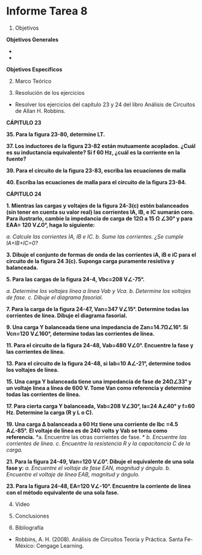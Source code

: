# Informe Tarea 8

1. Objetivos

 __Objetivos Generales__

* 

* 

__Objetivos Específicos__



2. Marco Teórico


3. Resolución de los ejercicios

* Resolver los ejercicios del capítulo 23 y 24 del libro Análisis de Circuitos de Allan H. Robbins.

__CÁPITULO 23__


__35. Para la figura 23-80, determine LT.__

__37. Los inductores de la figura 23-82 están mutuamente acoplados. ¿Cuál es su inductancia equivalente? Si f 60 Hz, ¿cuál es la corriente en la fuente?__

__39. Para el circuito de la figura 23-83, escriba las ecuaciones de malla__


__40. Escriba las ecuaciones de malla para el circuito de la figura 23-84.__


__CÁPITULO 24__

__1.	Mientras las cargas y voltajes de la figura 24-3(c) estén balanceados (sin tener en cuenta su valor real) las corrientes IA, IB, e IC sumarán cero. Para ilustrarlo, cambie la impedancia de carga de 12Ω a 15 Ω ∠30° y para EAA= 120 V∠0°, haga lo siguiente:__

*a. Calcule las corrientes IA, IB e IC.* 
*b. Sume las corrientes. ¿Se cumple IA+IB+IC=0?*


__3. Dibuje el conjunto de formas de onda de las corrientes iA, iB e iC para el circuito de la figura 24 3(c). Suponga carga puramente resistiva y balanceada.__



__5. Para las cargas de la figura 24-4, Vbc=208 V∠-75°.__

*a. Determine los voltajes línea a línea Vab y Vca.*
*b. Determine los voltajes de fase.*
*c. Dibuje el diagrama fasorial.*


__7. Para la carga de la figura 24-47, Van=347 V∠15°. Determine todas las corrientes de línea. Dibuje el diagrama fasorial.__


__9. Una carga Y balanceada tiene una impedancia de Zan=14.7Ω∠16°. Si Vcn=120 V∠160°, determine todas las corrientes de línea.__


__11. Para el circuito de la figura 24-48, Vab=480 V∠0°. Encuentre la fase y las corrientes de línea.__


__13. Para el circuito de la figura 24-48, si Iab=10 A∠-21°, determine todos los voltajes de línea.__

__15. Una carga Y balanceada tiene una impedancia de fase de 24Ω∠33° y un voltaje línea a línea de 600 V. Tome Van como referencia y determine todas las corrientes de línea.__



__17. Para cierta carga Y balanceada, Vab=208 V∠30°, Ia=24 A∠40° y f=60 Hz. Determine la carga (R y L o C).__


__19. Una carga Δ balanceada a 60 Hz tiene una corriente de Ibc =4.5 A∠-85°.__
  __El voltaje de línea es de 240 volts y Vab se toma como referencia.__
*a. Encuentre las otras corrientes de fase. *
*b. Encuentre las corrientes de línea.*
*c. Encuentre la resistencia R y la capacitancia C de la carga.*


__21. Para la figura 24-49, Van=120 V∠0°. Dibuje el equivalente de una sola fase y:__
*a. Encuentre el voltaje de fase EAN, magnitud y ángulo.* 
*b. Encuentre el voltaje de línea EAB, magnitud y ángulo.*


__23. Para la figura 24-48, EA=120 V∠-10°. Encuentre la corriente de línea con el método equivalente de una sola fase.__







4. Video





5. Conclusiones 


6. Bibliografía

* Robbins, A. H. (2008). Análisis de Circuitos Teoría y Práctica. Santa Fe-México: Cengage Learning. 
